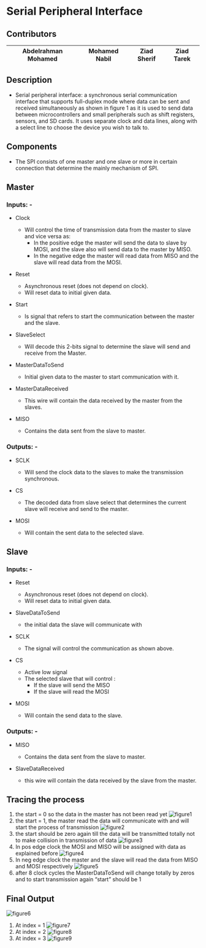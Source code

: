 # __Serial Peripheral Interface__

## **Contributors**

| Abdelrahman Mohamed | Mohamed Nabil | Ziad Sherif | Ziad Tarek |
| :-----------------: | :-----------: | :---------: | :--------: |

## **Description**

* Serial peripheral interface: a synchronous serial communication interface that supports full-duplex mode where data
  can be sent and received simultaneously as shown in figure 1 as it is used to send data between microcontrollers and
  small peripherals such as shift registers, sensors, and SD cards. It uses separate clock and data lines, along with a
  select line to choose the device you wish to talk to.

## **Components**

* The SPI consists of one master and one slave or more in certain connection that determine the mainly mechanism of SPI.

## Master

### Inputs: -

* Clock
    * Will control the time of transmission data from the master to slave and vice versa as:
        * In the positive edge the master will send the data to slave by MOSI, and the slave also will send data to the
          master by MISO.
        * In the negative edge the master will read data from MISO and the slave will read data from the MOSI.


* Reset
    * Asynchronous reset (does not depend on clock).
    * Will reset data to initial given data.

* Start
    * Is signal that refers to start the communication between the master and the slave.

* SlaveSelect
    * Will decode this 2-bits signal to determine the slave will send and receive from the Master.

* MasterDataToSend
    * Initial given data to the master to start communication with it.

* MasterDataReceived
    * This wire will contain the data received by the master from the slaves.

* MISO
    * Contains the data sent from the slave to master.

### Outputs: -

* SCLK
    * Will send the clock data to the slaves to make the transmission synchronous.

* CS
    * The decoded data from slave select that determines the current slave will receive and send to the master.

* MOSI
    * Will contain the sent data to the selected slave.

## Slave

### Inputs: -

* Reset
    * Asynchronous reset (does not depend on clock).
    * Will reset data to initial given data.

* SlaveDataToSend
    * the initial data the slave will communicate with

* SCLK
    * The signal will control the communication as shown above.

* CS
    * Active low signal
    * The selected slave that will control :
        * If the slave will send the MISO
        * If the slave will read the MOSI

* MOSI
    * Will contain the send data to the slave.

### Outputs: -

* MISO
    * Contains the data sent from the slave to master.

* SlaveDataReceived
    * this wire will contain the data received by the slave from the master.

## Tracing the process

1. the start = 0 so the data in the master has not been read yet
   ![figure1](images/image001.png)
2. the start = 1, the master read the data will communicate with and will start the process of transmission
   ![figure2](images/image002.png)
3. the start should be zero again till the data will be transmitted totally not to make collision in transmission of
   data
   ![figure3](images/image003.png)
4. In pos edge clock the MOSI and MISO will be assigned with data as explained before
   ![figure4](images/image004.png)
5. In neg edge clock the master and the slave will read the data from MISO and MOSI respectively
   ![figure5](images/image005.png)
6. after 8 clock cycles the MasterDataToSend will change totally by zeros and to start transmission again “start” should
   be 1
## Final Output
   ![figure6](images/image006.png)
1. At index = 1
   ![figure7](images/image007.png)
2. At index = 2
   ![figure8](images/image008.png)
3. At index = 3
   ![figure9](images/image009.png)